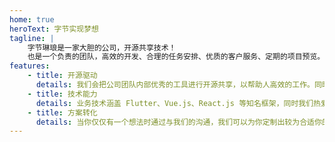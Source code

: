 ```yaml
---
home: true
heroText: 字节实现梦想
tagline: |
    字节琳琅是一家大胆的公司，开源共享技术！
    也是一个负责的团队，高效的开发、合理的任务安排、优质的客户服务、定期的项目预览。
features:
    - title: 开源驱动
      details: 我们会把公司团队内部优秀的工具进行开源共享，以帮助人高效的工作。同时我们也会发布完整的开源产品，使用可商用开源协议；帮助人们通过这些产品构建出自己的产品。
    - title: 技术能力
      details: 业务技术涵盖 Flutter、Vue.js、React.js 等知名框架，同时我们热爱 TypeScript、PHP 这类语言！可以通过 Node.js、Deno 构建优质工具集！还有很多有意思的冷门技术正在尝试！
    - title: 方案转化
      details: 当你仅仅有一个想法时通过与我们的沟通，我们可以为你定制出较为合适你的产品实施方案。通过专业技术分析和多方市场调查，为你提供风险规避，抢先的计划安排。
---
```

